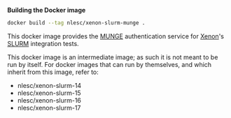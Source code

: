 **Building the Docker image**

```bash
docker build --tag nlesc/xenon-slurm-munge .
```

This docker image provides the [MUNGE](https://dun.github.io/munge/) 
authentication service for
[Xenon](https://github.com/NLeSC/Xenon)'s
[SLURM](https://slurm.schedmd.com/) integration tests.

This docker image is an intermediate image; as such it is not meant to be run by
itself. For docker images that can run by themselves, and which inherit from
this image, refer to:

- nlesc/xenon-slurm-14
- nlesc/xenon-slurm-15
- nlesc/xenon-slurm-16
- nlesc/xenon-slurm-17



